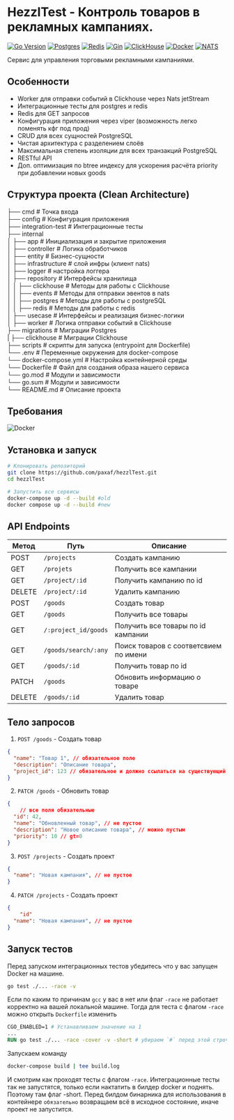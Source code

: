 # HezzlTest - Контроль товаров в рекламных кампаниях.

[![Go Version](https://img.shields.io/badge/go-1.23%2B-blue.svg)](https://golang.org/)
[![Postgres](https://img.shields.io/badge/Postgres-316192?style=for-the-badge&logo=postgresql&logoColor=white)](https://www.postgresql.org/docs/)
[![Redis](https://img.shields.io/badge/Redis-DC382D?style=for-the-badge&logo=redis&logoColor=white)](https://redis.io/docs)
[![Gin](https://img.shields.io/badge/Gin-Golang-00ADD8?style=for-the-badge&logo=go&logoColor=white)](https://gin-gonic.com/docs/)
[![ClickHouse](https://img.shields.io/badge/ClickHouse-FFCC01?style=for-the-badge&logo=clickhouse&logoColor=black)](https://clickhouse.com/docs/en/)
[![Docker](https://img.shields.io/badge/Docker-2496ED?style=for-the-badge&logo=docker&logoColor=white)](https://docs.docker.com/)
[![NATS](https://img.shields.io/badge/NATS-199bfc?style=for-the-badge&logo=nats&logoColor=white)](https://docs.nats.io/)

Сервис для управления торговыми рекламными кампаниями.

## Особенности
- Worker для отправки событий в Clickhouse через Nats jetStream
- Интеграционные тесты для postgres и redis
- Redis для GET запросов
- Конфигурация приложения через viper (возможность легко поменять кфг под прод)
- CRUD для всех сущностей PostgreSQL
- Чистая архитектура с разделением слоёв
- Максимальная степень изоляции для всех транзакций PostgreSQL
- RESTful API
- Доп. оптимизация по btree индексу для ускорения расчёта priority при добавлении новых goods


## Структура проекта (Clean Architecture)
├── cmd # Точка входа  
├── config # Конфигурация приложения  
├── integration-test # Интеграционные тесты  
├── internal  
│ ├── app # Инициализация и закрытие приложения  
│ ├── controller # Логика обработчиков   
│ ├── entity # Бизнес-сущности  
│ ├── infrastructure # слой инфры (клиент nats)  
│ ├── logger # настройка логгера  
│ ├── repository # Интерфейсы хранилища  
│ │ ├── clickhouse # Методы для работы с Сlickhouse  
│ │ ├── events	# Методы для отправки эвентов в nats  
│ │ ├── postgres	# Методы для работы с postgreSQL  
│ │ ├── redis	# Методы для работы с redis  
│ ├── usecase  # Интерфейсы и реализация бизнес-логики  
│ ├── worker # Логика отправки событий в Сlickhouse  
├── migrations # Миграции Postgres  
| ├── clickhouse # Миграции Сlickhouse  
├── scripts # скрипты для запуска (entrypoint для Dockerfile)  
└── .env # Переменные окружения для docker-compose  
└── docker-compose.yml # Настройка контейнерной среды  
└── Dockerfile # Файл для создания образа нашего сервиса  
└── go.mod  # Модули и зависимости  
└── go.sum  # Модули и зависимости  
└── README.md # Описание проекта

## Требования
![Docker](https://img.shields.io/badge/Docker-Required-blue?logo=docker&style=flat)

## Установка и запуск
```bash
# Клонировать репозиторий
git clone https://github.com/paxaf/hezzlTest.git
cd hezzlTest

# Запустить все сервисы
docker-compose up -d --build #old
docker compose up -d --build #new
```
## API Endpoints

| Метод   | Путь           | Описание                 |
|---------|----------------|--------------------------|
| POST    | `/projects`      | Создать кампанию         |
| GET     | `/projets`      | Получить все кампании      |
| GET     | `/project/:id`      | Получить кампанию по id  |
| DELETE  | `/project/:id`  | Удалить кампанию           |
| POST  | `/goods`  | Создать товар           |
| GET  | `/goods`  | Получить все товары           |
| GET  | ``/:project_id/goods``  | Получить все товары по id кампании          |
| GET  | `/goods/search/:any`  | Поиск товаров с соответсвием по имени           |
| GET  | `/goods/:id`  | Получить товар по id           |
| PATCH  | `/goods`  | Обновить информацию о товаре           |
| DELETE  | `/goods/:id`  | Удалить товар           |

## Тело запросов

1. `POST /goods` - Создать товар
```JSON
{
  "name": "Товар 1", // обязательное поле
  "description": "Описание товара",
  "project_id": 123 // обязательное и должно ссылаться на существующий projects(id)
}
```

2. `PATCH /goods` - Обновить товар
```JSON
{
	// все поля обязательные
  "id": 42, 
  "name": "Обновленный товар", // не пустое
  "description": "Новое описание товара", // можно пустым
  "priority": 10 // gt=0
}
```
3. `POST /projects` - Создать проект
```JSON
{
  "name": "Новая кампания", // не пустое
}
```
4. `PATCH /projects` - Создать проект
```JSON
{
	"id"
  "name": "Новая кампания", // не пустое
}
```
## Запуск тестов
Перед запуском интеграционных тестов убедитесь что у вас запущен Docker на машине.
```bash
go test ./... -race -v
```
Если по каким то причинам `gcc` у вас в нет или флаг `-race` не работает корректно на вашей локальной машине. Тогда для теста с флагом `-race` можно открыть `Dockerfile` изменить 
```Dockerfile 
CGO_ENABLED=1 # Устанавливаем значение на 1
...
RUN go test ./... -race -cover -v -short # убираем `#` перед этой строчкой
```
Запускаем команду 
```bash
docker-compose build | tee build.log
```

И смотрим как проходят тесты с флагом `-race`.
Интеграционные тесты так не запустятся, только если нактатить в билдер docker и поднять. Поэтому там флаг -short.
Перед билдом бинарника для использования в контейнере ``обязательно`` возвращаем всё в исходное состояние, иначе проект не запустится.

